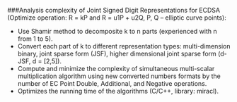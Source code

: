 ###Analysis complexity of Joint Signed Digit Representations for ECDSA (Optimize operation: R = kP and R = u1P + u2Q,  P, Q – elliptic curve points):
-	Use Shamir method to decomposite k to n parts (experienced with n from 1 to 5).
-	Convert each part of k to different representation types: multi-dimension binary, joint sparse form (JSF), higher dimensional joint sparse form (d-JSF, d = [2,5]).
-	Compute and minimize the complexity of simultaneous multi-scalar multiplication algorithm using new converted numbers formats by the number of EC Point Double, Additional, and Negative operations. 
-	Optimizes the running time of the algorithms (C/C++, library: miracl). 
